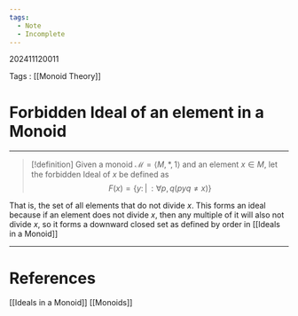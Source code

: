 ```yaml
---
tags:
  - Note
  - Incomplete
---
```

202411120011

Tags : [[Monoid Theory]]
# Forbidden Ideal of an element in a Monoid
---
>[!definition]
>Given a monoid $\mathcal M = \langle M, *, 1\rangle$ and an element $x\in M$, let the forbidden Ideal of $x$ be defined as
>$$
>F(x) = \{ y :\!\!|\!\!: \forall p, q(pyq \neq x) \}
>$$

That is, the set of all elements that do not divide $x$. This forms an ideal because if an element does not divide $x$, then any multiple of it will also not divide $x$, so it forms a downward closed set as defined by order in [[Ideals in a Monoid]]

---
# References
[[Ideals in a Monoid]]
[[Monoids]]